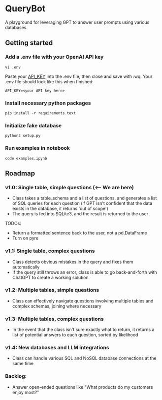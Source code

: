 # QueryBot

A playground for leveraging GPT to answer user prompts using various databases.

## Getting started

### Add a .env file with your OpenAI API key
```
vi .env
```

Paste your [API_KEY](https://platform.openai.com/account/api-keys) into the .env file, then close and save with :wq. Your .env file should look like this when finished:

```
API_KEY=<your API key here>
```


### Install necessary python packages

```
pip install -r requirements.text
```

### Initialize fake database
```
python3 setup.py
```

### Run examples in notebook

```
code examples.ipynb
```


## Roadmap

### v1.0: Single table, simple questions (<-- We are here)
- Class takes a table_schema and a list of questions, and generates a list of SQL queries for each question (if GPT isn't confident that the data exists in the database, it returns 'out of scope')
- The query is fed into SQLite3, and the result is returned to the user

TODOs:
- Return a formatted sentence back to the user, not a pd.DataFrame
- Turn on pyre

### v1.1: Single table, complex questions
- Class detects obvious mistakes in the query and fixes them automatically
- If the query still throws an error, class is able to go back-and-forth with ChatGPT to create a working solution

### v1.2: Multiple tables, simple questions
- Class can effectively navigate questions involving multiple tables and complex schemas, joining where necessary

### v1.3: Multiple tables, complex questions
- In the event that the class isn't sure exactly what to return, it returns a list of potential answers to each question, sorted by likelihood

### v1.4: New databases and LLM integrations
- Class can handle various SQL and NoSQL database connections at the same time


### Backlog:
- Answer open-ended questions like "What products do my customers enjoy most?"